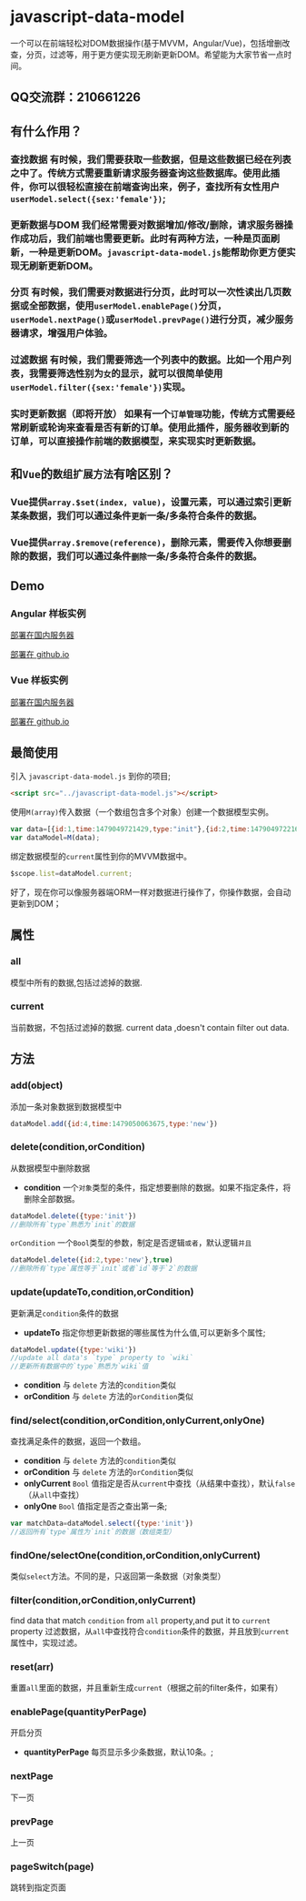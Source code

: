 # javascript-data-model
一个可以在前端轻松对DOM数据操作(基于MVVM，Angular/Vue)，包括增删改查，分页，过滤等，用于更方便实现无刷新更新DOM。希望能为大家节省一点时间。
## QQ交流群：210661226

## 有什么作用？
### **查找数据** 有时候，我们需要获取一些数据，但是这些数据已经在列表之中了。传统方式需要重新请求服务器查询这些数据库。使用此插件，你可以很轻松直接在前端查询出来，例子，查找所有女性用户`userModel.select({sex:'female'})`;
### **更新数据与DOM** 我们经常需要对数据增加/修改/删除，请求服务器操作成功后，我们前端也需要更新。此时有两种方法，一种是页面刷新，一种是更新DOM。`javascript-data-model.js`能帮助你更方便实现无刷新更新DOM。
### **分页**  有时候，我们需要对数据进行分页，此时可以一次性读出几页数据或全部数据，使用`userModel.enablePage()`分页，`userModel.nextPage()`或`userModel.prevPage()`进行分页，减少服务器请求，增强用户体验。
### **过滤数据** 有时候，我们需要筛选一个列表中的数据。比如一个用户列表，我需要筛选性别为`女`的显示，就可以很简单使用`userModel.filter({sex:'female'})`实现。
### **实时更新数据（即将开放）** 如果有一个`订单管理`功能，传统方式需要经常刷新或轮询来查看是否有新的订单。使用此插件，服务器收到新的订单，可以直接操作前端的数据模型，来实现实时更新数据。

## 和`Vue`的`数组扩展方法`有啥区别？
### Vue提供`array.$set(index, value)`，设置元素，可以通过索引更新某条数据，我们可以通过条件`更新`一条/多条符合条件的数据。
### Vue提供`array.$remove(reference)`，删除元素，需要传入你想要删除的数据，我们可以通过条件`删除`一条/多条符合条件的数据。

## Demo
### Angular 样板实例

[部署在国内服务器](http://liaolunhui.hhappkf.com/javascript-data-model/demo/angular.html)

[部署在 github.io](https://liaolunhui.github.io/javascript-data-model/demo/angular.html)

### Vue 样板实例

[部署在国内服务器](http://liaolunhui.hhappkf.com/javascript-data-model/demo/vue.html)

[部署在 github.io](https://liaolunhui.github.io/javascript-data-model/demo/vue.html)



## 最简使用
引入 `javascript-data-model.js` 到你的项目;
``` html
<script src="../javascript-data-model.js"></script>
```

使用`M(array)`传入数据（一个数组包含多个对象）创建一个数据模型实例。
``` js
var data=[{id:1,time:1479049721429,type:"init"},{id:2,time:1479049722163,type:"init"},{id:3,time:1479049722594,type:"init"}];
var dataModel=M(data);
```
绑定数据模型的`current`属性到你的MVVM数据中。

``` js
$scope.list=dataModel.current;
```

好了，现在你可以像服务器端ORM一样对数据进行操作了，你操作数据，会自动更新到DOM；

## 属性
### all

模型中所有的数据,包括过滤掉的数据.
### current
当前数据，不包括过滤掉的数据.
current data ,doesn't contain filter out data.

## 方法
### add(object)
添加一条对象数据到数据模型中
``` js
dataModel.add({id:4,time:1479050063675,type:'new'})
```

### delete(condition,orCondition)
从数据模型中删除数据
- **condition** 一个`对象`类型的条件，指定想要删除的数据。如果不指定条件，将删除全部数据。
``` js
dataModel.delete({type:'init'})
//删除所有`type`熟悉为`init`的数据
```
`orCondition` 一个`Bool`类型的参数，制定是否逻辑`或者`，默认逻辑`并且`
``` js
dataModel.delete({id:2,type:'new'},true)
//删除所有`type`属性等于`init`或者`id`等于`2`的数据
```

### update(updateTo,condition,orCondition)
更新满足`condition`条件的数据
- **updateTo** 指定你想更新数据的哪些属性为什么值,可以更新多个属性;
``` js
dataModel.update({type:'wiki'})
//update all data's `type` property to `wiki`
//更新所有数据中的`type`熟悉为`wiki`值
```

- **condition**
 与 `delete` 方法的`condition`类似
- **orCondition**
 与 `delete` 方法的`orCondition`类似

### find/select(condition,orCondition,onlyCurrent,onlyOne)
查找满足条件的数据，返回一个数组。
- **condition** 与 `delete` 方法的`condition`类似
- **orCondition** 与 `delete` 方法的`orCondition`类似
- **onlyCurrent** `Bool` 值指定是否从`current`中查找（从结果中查找），默认`false`（从`all`中查找）
- **onlyOne** `Bool` 值指定是否之查出第一条;
``` js
var matchData=dataModel.select({type:'init'})
//返回所有`type`属性为`init`的数据（数组类型）
```

### findOne/selectOne(condition,orCondition,onlyCurrent)
类似`select`方法。不同的是，只返回第一条数据（对象类型）

### filter(condition,orCondition,onlyCurrent)

find data that match `condition` from `all` property,and put it to `current` property
过滤数据，从`all`中查找符合`condition`条件的数据，并且放到`current`属性中，实现过滤。

### reset(arr)
重置`all`里面的数据，并且重新生成`current`（根据之前的filter条件，如果有）

### enablePage(quantityPerPage)
开启分页
- **quantityPerPage** 每页显示多少条数据，默认10条。;

### nextPage
下一页
### prevPage
上一页

### pageSwitch(page)
跳转到指定页面
